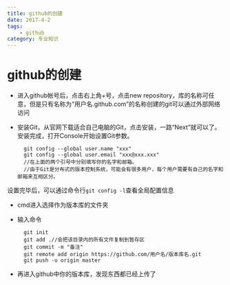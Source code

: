 ```yaml
---
title: github的创建
date: 2017-4-2
tags: 
	- github
category: 专业知识
---
```

# github的创建

* 进入github帐号后，点击右上角+号，点击new repository，库的名称可任意，但是只有名称为“用户名.github.com”的名称创建的git可以通过外部网络访问
* 安装Git，从官网下载适合自己电脑的Git，点击安装，一路“Next”就可以了。安装完成，打开Console开始设置Git参数。

        git config --global user.name "xxx"  
        git config --global user.email "xxx@xxx.xxx"
        //在上面的两个引号中分别填写你的名字和邮箱。
        //由于Git是分布式的版本控制系统，可能会有很多用户，每个用户需要有自己的名字和邮箱来互相区分。
设置完毕后，可以通过命令行`git config -l`查看全局配置信息

* cmd进入选择作为版本库的文件夹
* 输入命令

		git init
		git add .//会把该目录内的所有文件复制到暂存区
		git commit -m "备注"
		git remote add origin https://github.com/用户名/版本库名.git
		git push -u origin master
* 再进入github中你的版本库，发现东西都已经上传了


